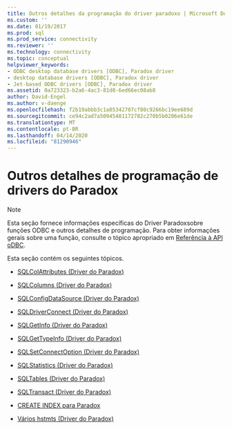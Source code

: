 ```yaml
---
title: Outros detalhes da programação do driver paradoxo | Microsoft Docs
ms.custom: ''
ms.date: 01/19/2017
ms.prod: sql
ms.prod_service: connectivity
ms.reviewer: ''
ms.technology: connectivity
ms.topic: conceptual
helpviewer_keywords:
- ODBC desktop database drivers [ODBC], Paradox driver
- desktop database drivers [ODBC], Paradox driver
- Jet-based ODBC drivers [ODBC], Paradox driver
ms.assetid: 0a723323-b2a6-4ac3-81d0-6ed66ec08ab8
author: David-Engel
ms.author: v-daenge
ms.openlocfilehash: f2b19abbb3c1a05342707cf80c9266bc19ee689d
ms.sourcegitcommit: ce94c2ad7a50945481172782c270b5b0206e61de
ms.translationtype: MT
ms.contentlocale: pt-BR
ms.lasthandoff: 04/14/2020
ms.locfileid: "81290946"
---
```

# <a name="other-paradox-driver-programming-details"></a>Outros detalhes de programação de drivers do Paradox
> [!NOTE]  
>  Esta seção fornece informações específicas do Driver Paradoxsobre funções ODBC e outros detalhes de programação. Para obter informações gerais sobre uma função, consulte o tópico apropriado em [Referência à API oDBC](../../odbc/reference/syntax/odbc-api-reference.md).  
  
 Esta seção contém os seguintes tópicos.  
  
-   [SQLColAttributes (Driver do Paradox)](../../odbc/microsoft/sqlcolattributes-paradox-driver.md)  
  
-   [SQLColumns (Driver do Paradox)](../../odbc/microsoft/sqlcolumns-paradox-driver.md)  
  
-   [SQLConfigDataSource (Driver do Paradox)](../../odbc/microsoft/sqlconfigdatasource-paradox-driver.md)  
  
-   [SQLDriverConnect (Driver do Paradox)](../../odbc/microsoft/sqldriverconnect-paradox-driver.md)  
  
-   [SQLGetInfo (Driver do Paradox)](../../odbc/microsoft/sqlgetinfo-paradox-driver.md)  
  
-   [SQLGetTypeInfo (Driver do Paradox)](../../odbc/microsoft/sqlgettypeinfo-paradox-driver.md)  
  
-   [SQLSetConnectOption (Driver do Paradox)](../../odbc/microsoft/sqlsetconnectoption-paradox-driver.md)  
  
-   [SQLStatistics (Driver do Paradox)](../../odbc/microsoft/sqlstatistics-paradox-driver.md)  
  
-   [SQLTables (Driver do Paradox)](../../odbc/microsoft/sqltables-paradox-driver.md)  
  
-   [SQLTransact (Driver do Paradox)](../../odbc/microsoft/sqltransact-paradox-driver.md)  
  
-   [CREATE INDEX para Paradox](../../odbc/microsoft/create-index-for-paradox.md)  
  
-   [Vários hstmts (Driver do Paradox)](../../odbc/microsoft/multiple-hstmts-paradox-driver.md)
